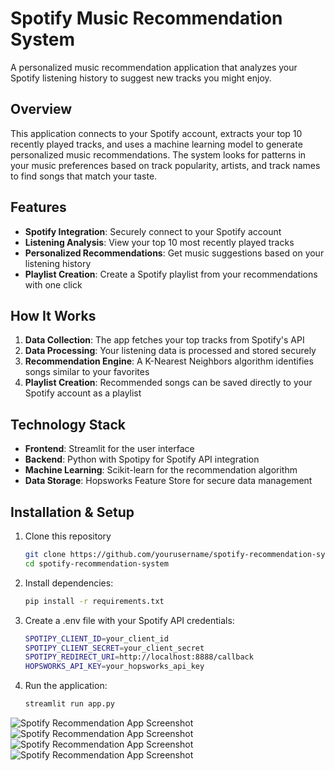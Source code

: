# Spotify Music Recommendation System

A personalized music recommendation application that analyzes your Spotify listening history to suggest new tracks you might enjoy.

## Overview

This application connects to your Spotify account, extracts your top 10 recently played tracks, and uses a machine learning model to generate personalized music recommendations. The system looks for patterns in your music preferences based on track popularity, artists, and track names to find songs that match your taste.

## Features

- **Spotify Integration**: Securely connect to your Spotify account
- **Listening Analysis**: View your top 10 most recently played tracks
- **Personalized Recommendations**: Get music suggestions based on your listening history
- **Playlist Creation**: Create a Spotify playlist from your recommendations with one click

## How It Works

1. **Data Collection**: The app fetches your top tracks from Spotify's API
2. **Data Processing**: Your listening data is processed and stored securely
3. **Recommendation Engine**: A K-Nearest Neighbors algorithm identifies songs similar to your favorites
4. **Playlist Creation**: Recommended songs can be saved directly to your Spotify account as a playlist

## Technology Stack

- **Frontend**: Streamlit for the user interface
- **Backend**: Python with Spotipy for Spotify API integration
- **Machine Learning**: Scikit-learn for the recommendation algorithm
- **Data Storage**: Hopsworks Feature Store for secure data management

## Installation & Setup

1. Clone this repository
   ```bash
   git clone https://github.com/yourusername/spotify-recommendation-system.git
   cd spotify-recommendation-system

2. Install dependencies:
    ```bash
    pip install -r requirements.txt

3. Create a .env file with your Spotify API credentials:
    ```bash
    SPOTIPY_CLIENT_ID=your_client_id
    SPOTIPY_CLIENT_SECRET=your_client_secret
    SPOTIPY_REDIRECT_URI=http://localhost:8888/callback
    HOPSWORKS_API_KEY=your_hopsworks_api_key

4. Run the application:
    ```bash
    streamlit run app.py

![Spotify Recommendation App Screenshot](images/capture.png)
![Spotify Recommendation App Screenshot](images/capture2.png)
![Spotify Recommendation App Screenshot](images/capture3.png)
![Spotify Recommendation App Screenshot](images/capture4.png)